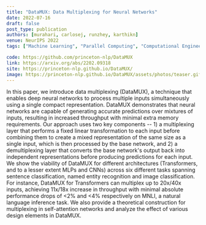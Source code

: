 ```yaml
---
title: "DataMUX: Data Multiplexing for Neural Networks"
date: 2022-07-16
draft: false
post_type: publication
authors: [murahari, carlosej, runzhey, karthikn]
venue: NeurIPS 2022
tags: ["Machine Learning", "Parallel Computing", "Computational Engineering"]

code: https://github.com/princeton-nlp/DataMUX
link: https://arxiv.org/abs/2202.09318
site: https://princeton-nlp.github.io/DataMUX/
image: https://princeton-nlp.github.io/DataMUX/assets/photos/teaser.gif
---
```

In this paper, we introduce data multiplexing (DataMUX), a technique that enables deep neural networks to process multiple inputs simultaneously using a single compact representation. DataMUX demonstrates that neural networks are capable of generating accurate predictions over mixtures of inputs, resulting in increased throughput with minimal extra memory requirements. Our approach uses two key components -- 1) a multiplexing layer that performs a fixed linear transformation to each input before combining them to create a mixed representation of the same size as a single input, which is then processed by the base network, and 2) a demultiplexing layer that converts the base network's output back into independent representations before producing predictions for each input. We show the viability of DataMUX for different architectures (Transformers, and to a lesser extent MLPs and CNNs) across six different tasks spanning sentence classification, named entity recognition and image classification. For instance, DataMUX for Transformers can multiplex up to 20x/40x inputs, achieving 11x/18x increase in throughput with minimal absolute performance drops of <2% and <4% respectively on MNLI, a natural language inference task. We also provide a theoretical construction for multiplexing in self-attention networks and analyze the effect of various design elements in DataMUX.
